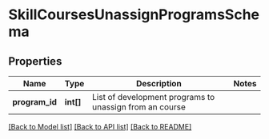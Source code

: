 # SkillCoursesUnassignProgramsSchema

## Properties
Name | Type | Description | Notes
------------ | ------------- | ------------- | -------------
**program_id** | **int[]** | List of development programs to unassign from an course | 

[[Back to Model list]](../README.md#documentation-for-models) [[Back to API list]](../README.md#documentation-for-api-endpoints) [[Back to README]](../README.md)


